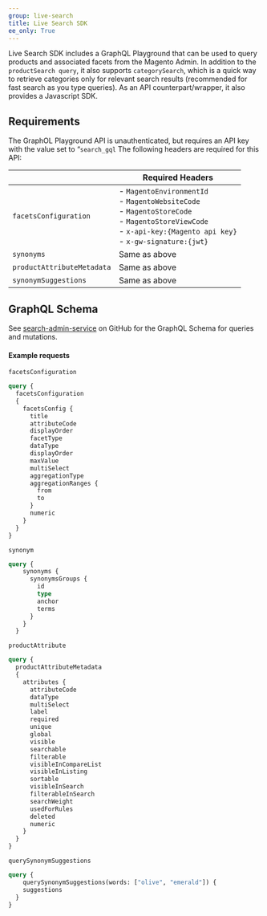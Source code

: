 ```yaml
---
group: live-search
title: Live Search SDK
ee_only: True
---
```


Live Search SDK includes a GraphQL Playground that can be used to query products and associated facets from the Magento Admin. In addition to the `productSearch query`, it also supports `categorySearch`, which is a quick way to retrieve categories only for relevant search results (recommended for fast search as you type queries). As an API counterpart/wrapper, it also provides a Javascript SDK.

## Requirements

The GraphOL Playground API is unauthenticated, but requires an API key with the value set to “`search_gql` The following headers are required for this API:

||**Required Headers**
|---|---|
|`facetsConfiguration`| - `MagentoEnvironmentId`<br />- `MagentoWebsiteCode`<br />- `MagentoStoreCode`<br />- `MagentoStoreViewCode`<br />- `x-api-key:{Magento api key}`<br />- `x-gw-signature:{jwt}`|
|`synonyms`| Same as above|
|`productAttributeMetadata`| Same as above|
|`synonymSuggestions`| Same as above|

## GraphQL Schema

See [search-admin-service](https://git.corp.adobe.com/magento-datalake/search-admin-service/blob/master/search-admin/src/main/resources/com.adobe.magento.search.admin/facetsConfiguration.graphqls) on GitHub for the GraphQL Schema for queries and mutations.

#### Example requests

`facetsConfiguration`

```graphql
query {
  facetsConfiguration
  {
    facetsConfig {
      title
      attributeCode
      displayOrder
      facetType
      dataType
      displayOrder
      maxValue
      multiSelect
      aggregationType
      aggregationRanges {
        from
        to
      }
      numeric
    }
  }
}
```

`synonym`

```graphql
query {
    synonyms {
      synonymsGroups {
        id
        type
        anchor
        terms
      }
    }
  }
```

`productAttribute`

```graphql
query {
  productAttributeMetadata
  {
    attributes {
      attributeCode
      dataType
      multiSelect
      label
      required
      unique
      global
      visible
      searchable
      filterable
      visibleInCompareList
      visibleInListing
      sortable
      visibleInSearch
      filterableInSearch
      searchWeight
      usedForRules
      deleted
      numeric
    }
  }
}
```

`querySynonymSuggestions`

```graphql
query {
    querySynonymSuggestions(words: ["olive", "emerald"]) {
    suggestions
  }
}
```
